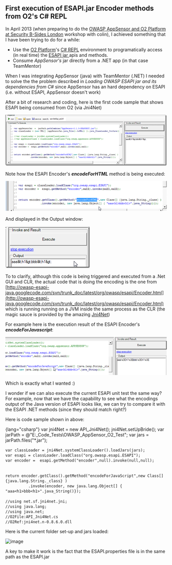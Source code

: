##  First execution of ESAPI.jar Encoder methods from O2's C# REPL

In April 2013 (when preparing to do the [OWASP AppSensor and O2 Platform at Security B-Sides London](http://blog.diniscruz.com/2013/04/owasp-appsensor-and-o2-platform-at.html) workshop with colin), I achieved something that I have been trying to do for a while:

* Use the [O2 Platform](http://blog.diniscruz.com/p/owasp-o2-platform.html)'s [C# REPL](http://blog.diniscruz.com/p/c-repl-script-environment.html) environment to programatically access (in real time) the [ESAPI jar ](https://www.owasp.org/index.php/Category:OWASP_Enterprise_Security_API)apis and methods.
* Consume *AppSensor's* jar directly from a .NET app (in that case TeamMentor)

When I was integrating AppSensor (java) with TeamMentor (.NET) I needed to solve the the problem described in *Loading OWASP ESAPI jar and its dependencies from C#* since AppSensor has an hard dependency on ESAPI (i.e. without ESAPI, AppSensor doesn't work)

After a bit of research and coding, here is the first code sample that shows ESAPI being consumed from O2 (via Jni4Net)

![image](images/image[1].png)

Note how the ESAPI Encoder's **_encodeForHTML_** method is being executed:

![image](images/image[8].png)

And displayed in the Output window:

![image](images/image[3].png)

To to clarify, although this code is being triggered and executed from a .Net GUI and CLR, the actual code that is doing the encoding is the one from [http://owasp-esapi-java.googlecode.com/svn/trunk_doc/latest/org/owasp/esapi/Encoder.html](http://owasp-esapi-java.googlecode.com/svn/trunk_doc/latest/org/owasp/esapi/Encoder.html) which is running running on a JVM inside the same process as the CLR (the magic sauce is provided by the amazing [Jni4Net](http://blog.diniscruz.com/search/label/Jni4Net))

For example here is the execution result of the ESAPI Encoder's **_encodeForJavascript_**:

![image](images/image[14].png)

Which is exactly what I wanted :)

I wonder if we can also execute the current ESAPI unit test the same way? For example, now that we have the capability to see what the encodings output of the Java version of ESAPI looks like, we can try to compare it with the ESAPI .NET methods (since they should match right?)

Here is code sample shown in above:

{lang="csharp"}
    var jni4Net = new API_Jni4Net();
    jni4Net.setUpBride();
    var jarPath = @"E:\_Code_Tests\OWASP_AppSensor\_O2_Test";
    var jars = jarPath.files("*.jar");


    var classLoader = jni4Net.systemClassLoader().loadJars(jars);
    var esapi = classLoader.loadClass("org.owasp.esapi.ESAPI");
    var encoder =  esapi.getMethod("encoder",null).invoke(null,null);


    return encoder.getClass().getMethod("encodeForJavaScript",new Class[] {java.lang.String._class} )
        	  .invoke(encoder, new java.lang.Object[] { "aaa<h1>bbb<h1>".java_String()});

    //using net.sf.jni4net.jni;
    //using java.lang;
    //using java.net;
    //O2File:API_Jni4Net.cs
    //O2Ref:jni4net.n-0.8.6.0.dll

Here is the current folder set-up and jars loaded:

![image](may-image_thumb-1)

A key to make it work is the fact that the ESAPI.properties file is in the same path as the ESAPI.jar
